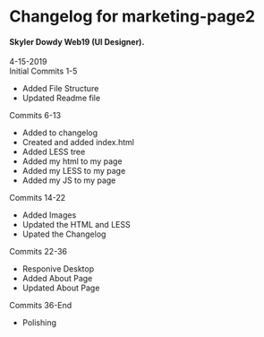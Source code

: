 # Changelog for marketing-page2

#### Skyler Dowdy Web19 (UI Designer).

4-15-2019  
Initial Commits 1-5
* Added File Structure
* Updated Readme file


Commits 6-13
* Added to changelog
* Created and added index.html
* Added LESS tree
* Added my html to my page
* Added my LESS to my page
* Added my JS to my page

Commits 14-22

* Added Images
* Updated the HTML and LESS
* Upated the Changelog

Commits 22-36
* Responive Desktop
* Added About Page
* Updated About Page

Commits 36-End
* Polishing